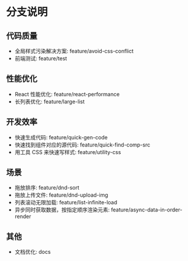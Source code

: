 # 分支说明
## 代码质量
* 全局样式污染解决方案: feature/avoid-css-conflict
* 前端测试: feature/test
## 性能优化
* React 性能优化: feature/react-performance
* 长列表优化: feature/large-list

## 开发效率
* 快速生成代码: feature/quick-gen-code
* 快速找到组件对应的源代码: feature/quick-find-comp-src
* 用工具 CSS 来快速写样式: feature/utility-css

## 场景
* 拖放排序: feature/dnd-sort
* 拖放上传文件: feature/dnd-upload-img
* 列表滚动无限加载: feature/list-infinite-load
* 异步同时获取数据，按指定顺序渲染元素: feature/async-data-in-order-render

## 其他
* 文档优化: docs